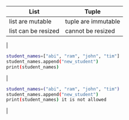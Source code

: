 |List|Tuple|
|----|-----|
|list are mutable | tuple are immutable  |
|list can be resized | cannot be resized |
|
```bash
student_names=["abi", "ram", "john", "tim"]
student_names.append("new_student")
print(student_names) 
```
|
```bash
student_names=("abi", "ram", "john", "tim")
student_names.append("new_student")
print(student_names) it is not allowed 
```
|



